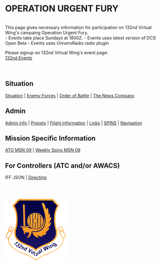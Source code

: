 # OPERATION URGENT FURY

<br>
This page gives necessary information for participation on 132nd Virtual Wing's campaing Operation Urgent Fury. <br>
- Events take place Sundays at 1800Z. 
- Events uses latest version of DCS Open Beta  
- Events uses UniversRadio radio plugin  
<br>

Please signup on 132nd Virtual Wing's event page: <br>
[132nd Events](http://www.132virtualwing.org/index.php/page/events) 
<br>
<br>
<br>

## Situation
[Situation](/Docs/Situation.md) |  [Enemy Forces](/OPUF-Brief/Docs/Enemy/Enemy.html)  |  [Order of Battle](/Docs/OOB.md) | [The News Company](/OPUF-Brief/Docs/News/News_company.html)



## Admin
[Admin info](/OPUF-Brief/Docs/Admin/Admin.html) | [Presets](/Docs/Presets.md)  | [Flight information](/Docs/Flights.md) | [Links](/Docs/Links.md) | [SPINS](/Docs/SPINS.md) | [Navigation](/Docs/Navigation.md)



## Mission Specific Information
[ATO MSN 09](/OPUF-Brief/Docs/ATO/ATO_9.html) | [Weekly Spins MSN 09](/Docs/SPINS_09.md)

## For Controllers (ATC and/or AWACS)

IFF JSON | [Directing](/OPUF-Brief/Docs/Directing/directing.html)




<br>
<br>




![132nd Logo](/Images/132ndLogosmall.png)
